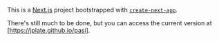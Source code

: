 This is a [Next.js](https://nextjs.org/) project bootstrapped with [`create-next-app`](https://github.com/vercel/next.js/tree/canary/packages/create-next-app).

There's still much to be done, but you can access the current version at [https://jplate.github.io/pasi].
